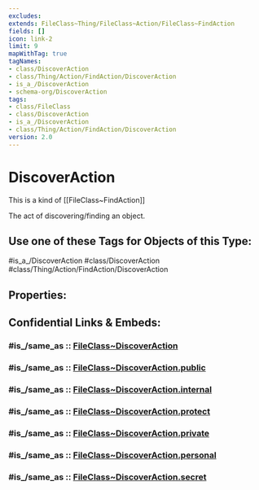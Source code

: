 ```yaml
---
excludes: 
extends: FileClass~Thing/FileClass~Action/FileClass~FindAction
fields: []
icon: link-2
limit: 9
mapWithTag: true
tagNames:
- class/DiscoverAction
- class/Thing/Action/FindAction/DiscoverAction
- is_a_/DiscoverAction
- schema-org/DiscoverAction
tags:
- class/FileClass
- class/DiscoverAction
- is_a_/DiscoverAction
- class/Thing/Action/FindAction/DiscoverAction
version: 2.0
---
```


# DiscoverAction
This is a kind of [[FileClass~FindAction]]

The act of discovering/finding an object.


## Use one of these Tags for Objects of this Type:

#is_a_/DiscoverAction
#class/DiscoverAction
#class/Thing/Action/FindAction/DiscoverAction

## Properties:


## Confidential Links & Embeds: 

### #is_/same_as :: [FileClass~DiscoverAction](/_Standards/fileClass/FileClass~Thing/FileClass~Action/FileClass~FindAction/FileClass~DiscoverAction.md) 

### #is_/same_as :: [FileClass~DiscoverAction.public](/_public/fileClass/FileClass~Thing/FileClass~Action/FileClass~FindAction/FileClass~DiscoverAction.public.md) 

### #is_/same_as :: [FileClass~DiscoverAction.internal](/_internal/fileClass/FileClass~Thing/FileClass~Action/FileClass~FindAction/FileClass~DiscoverAction.internal.md) 

### #is_/same_as :: [FileClass~DiscoverAction.protect](/_protect/fileClass/FileClass~Thing/FileClass~Action/FileClass~FindAction/FileClass~DiscoverAction.protect.md) 

### #is_/same_as :: [FileClass~DiscoverAction.private](/_private/fileClass/FileClass~Thing/FileClass~Action/FileClass~FindAction/FileClass~DiscoverAction.private.md) 

### #is_/same_as :: [FileClass~DiscoverAction.personal](/_personal/fileClass/FileClass~Thing/FileClass~Action/FileClass~FindAction/FileClass~DiscoverAction.personal.md) 

### #is_/same_as :: [FileClass~DiscoverAction.secret](/_secret/fileClass/FileClass~Thing/FileClass~Action/FileClass~FindAction/FileClass~DiscoverAction.secret.md)

